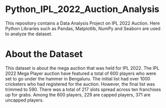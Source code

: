 # Python_IPL_2022_Auction_Analysis
This repository contains a Data Analysis Project on IPL 2022 Auction. Here Python Libraries such as Pandas, Matplotlib, NumPy and Seaborn are used to analyze the dataset.

# About the Dataset
This dataset is about the mega auction that was held for IPL 2022. The IPL 2022 Mega Player auction have featured a total of 600 players who were set to go under the hammer in Bengaluru. The initial list had over 1000 cricketers who had registered for the auction. However, the final list was trimmed to 590. There was a total of 217 slots spread across ten franchises up for grabs. Among the 600 players, 229 are capped players, 371 are uncapped players.
